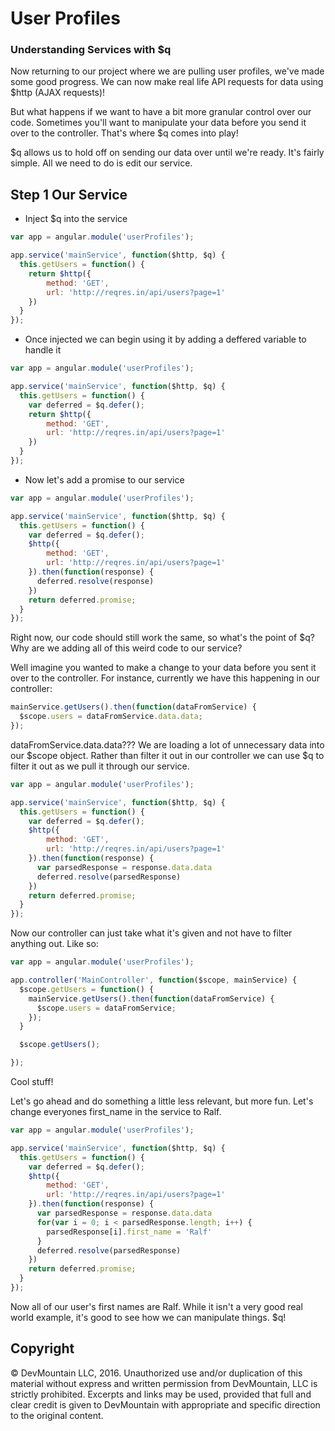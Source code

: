 # User Profiles
### Understanding Services with $q
Now returning to our project where we are pulling user profiles, we've made some good progress. We can now make real life API requests for data using $http (AJAX requests)!

But what happens if we want to have a bit more granular control over our code. Sometimes you'll want to manipulate your data before you send it over to the controller. That's where $q comes into play!

$q allows us to hold off on sending our data over until we're ready. It's fairly simple. All we need to do is edit our service.

## Step 1 Our Service
- Inject $q into the service
``` javascript
var app = angular.module('userProfiles');

app.service('mainService', function($http, $q) {
  this.getUsers = function() {
    return $http({
        method: 'GET',
        url: 'http://reqres.in/api/users?page=1'
    })
  }
});
```

- Once injected we can begin using it by adding a deffered variable to handle it

``` javascript
var app = angular.module('userProfiles');

app.service('mainService', function($http, $q) {
  this.getUsers = function() {
    var deferred = $q.defer();
    return $http({
        method: 'GET',
        url: 'http://reqres.in/api/users?page=1'
    })
  }
});
```

- Now let's add a promise to our service

``` javascript
var app = angular.module('userProfiles');

app.service('mainService', function($http, $q) {
  this.getUsers = function() {
    var deferred = $q.defer();
    $http({
        method: 'GET',
        url: 'http://reqres.in/api/users?page=1'
    }).then(function(response) {
      deferred.resolve(response)
    })
    return deferred.promise;
  }
});
```

Right now, our code should still work the same, so what's the point of $q? Why are we adding all of this weird code to our service?

Well imagine you wanted to make a change to your data before you sent it over to the controller. For instance, currently we have this happening in our controller:

``` javascript
mainService.getUsers().then(function(dataFromService) {
  $scope.users = dataFromService.data.data;
});
```

dataFromService.data.data??? We are loading a lot of unnecessary data into our $scope object. Rather than filter it out in our controller we can use $q to filter it out as we pull it through our service.

``` javascript
var app = angular.module('userProfiles');

app.service('mainService', function($http, $q) {
  this.getUsers = function() {
    var deferred = $q.defer();
    $http({
        method: 'GET',
        url: 'http://reqres.in/api/users?page=1'
    }).then(function(response) {
      var parsedResponse = response.data.data
      deferred.resolve(parsedResponse)
    })
    return deferred.promise;
  }
});
```

Now our controller can just take what it's given and not have to filter anything out. Like so:

``` javascript
var app = angular.module('userProfiles');

app.controller('MainController', function($scope, mainService) {
  $scope.getUsers = function() {
    mainService.getUsers().then(function(dataFromService) {
      $scope.users = dataFromService;
    });
  }

  $scope.getUsers();

});
```

Cool stuff!

Let's go ahead and do something a little less relevant, but more fun. Let's change everyones first_name in the service to Ralf.

``` javascript
var app = angular.module('userProfiles');

app.service('mainService', function($http, $q) {
  this.getUsers = function() {
    var deferred = $q.defer();
    $http({
        method: 'GET',
        url: 'http://reqres.in/api/users?page=1'
    }).then(function(response) {
      var parsedResponse = response.data.data
      for(var i = 0; i < parsedResponse.length; i++) {
        parsedResponse[i].first_name = 'Ralf'
      }
      deferred.resolve(parsedResponse)
    })
    return deferred.promise;
  }
});
```

Now all of our user's first names are Ralf. While it isn't a very good real world example, it's good to see how we can manipulate things. $q!

## Copyright

© DevMountain LLC, 2016. Unauthorized use and/or duplication of this material without express and written permission from DevMountain, LLC is strictly prohibited. Excerpts and links may be used, provided that full and clear credit is given to DevMountain with appropriate and specific direction to the original content.
